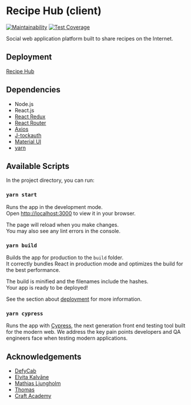 # Recipe Hub (client)

[![Maintainability](https://api.codeclimate.com/v1/badges/a9e7c3ba30d500b57a07/maintainability)](https://codeclimate.com/github/CraftAcademy/recipe_hub_client/maintainability)
[![Test Coverage](https://api.codeclimate.com/v1/badges/a9e7c3ba30d500b57a07/test_coverage)](https://codeclimate.com/github/CraftAcademy/recipe_hub_client/test_coverage)

Social web application platform built to share recipes on the Internet.

## Deployment

[Recipe Hub](https://recipe-hub-ca.netlify.app/)

## Dependencies

- Node.js
- React.js
- [React Redux](https://react-redux.js.org/)
- [React Router](https://reactrouter.com/)
- [Axios](https://axios-http.com/)
- [J-tockauth](https://github.com/Eth3rnit3/j-tockauth)
- [Material UI](https://mui.com/)
- [yarn](https://classic.yarnpkg.com/en/)

## Available Scripts

In the project directory, you can run:

### `yarn start`

Runs the app in the development mode.\
Open [http://localhost:3000](http://localhost:3000) to view it in your browser.

The page will reload when you make changes.\
You may also see any lint errors in the console.

### `yarn build`

Builds the app for production to the `build` folder.\
It correctly bundles React in production mode and optimizes the build for the best performance.

The build is minified and the filenames include the hashes.\
Your app is ready to be deployed!

See the section about [deployment](https://facebook.github.io/create-react-app/docs/deployment) for more information.

### `yarn cypress`

Runs the app with [Cypress](https://www.cypress.io/), the next generation front end testing tool built for the modern web. We address the key pain points developers and QA engineers face when testing modern applications.

## Acknowledgements

- [DefyCab](https://github.com/DefyCab)
- [Elvita Kalvāne](https://github.com/elvitak)
- [Mathias Ljungholm](https://github.com/Mljungho)
- [Thomas](https://github.com/tochman)
- [Craft Academy](https://github.com/CraftAcademy)
